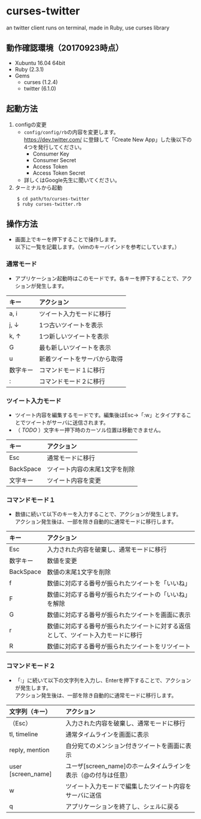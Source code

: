 # curses-twitter
an twitter client runs on terminal, made in Ruby, use curses library

## 動作確認環境（20170923時点）
+ Xubuntu 16.04 64bit
+ Ruby (2.3.1)
+ Gems
    + curses (1.2.4)
    + twitter (6.1.0)


## 起動方法
1. configの変更
    + `config/config/rb`の内容を変更します。  
https://dev.twitter.com/ に登録して「Create New App」した後以下の4つを発行してください。
        + Consumer Key
        + Consumer Secret
        + Access Token
        + Access Token Secret
    + 詳しくはGoogle先生に聞いてください。
2. ターミナルから起動  
```
    $ cd path/to/curses-twitter
    $ ruby curses-twitter.rb
```

## 操作方法
+ 画面上でキーを押下することで操作します。  
以下に一覧を記載します。（vimのキーバインドを参考にしています。）
### 通常モード
+ アプリケーション起動時はこのモードです。各キーを押下することで、アクションが発生します。  

|キー|アクション|
|:---|:---|
|a, i|ツイート入力モードに移行|
|j, ↓|1つ古いツイートを表示|
|k, ↑|1つ新しいツイートを表示|
|G|最も新しいツイートを表示|
|u|新着ツイートをサーバから取得|
|数字キー|コマンドモード１に移行|
|:|コマンドモード２に移行|
### ツイート入力モード
+ ツイート内容を編集するモードです。編集後はEsc→「:w」とタイプすることでツイートがサーバに送信されます。
+ （ *TODO* ）文字キー押下時のカーソル位置は移動できません。  

|キー|アクション|
|:---|:---|
|Esc|通常モードに移行|
|BackSpace|ツイート内容の末尾1文字を削除|
|文字キー|ツイート内容を変更|
### コマンドモード１
+ 数値に続いて以下のキーを入力することで、アクションが発生します。  
アクション発生後は、一部を除き自動的に通常モードに移行します。  

|キー|アクション|
|:---|:---|
|Esc|入力された内容を破棄し、通常モードに移行|
|数字キー|数値を変更|
|BackSpace|数値の末尾1文字を削除|
|f|数値に対応する番号が振られたツイートを「いいね」|
|F|数値に対応する番号が振られたツイートの「いいね」を解除|
|G|数値に対応する番号が振られたツイートを画面に表示
|r|数値に対応する番号が振られたツイートに対する返信として、ツイート入力モードに移行|
|R|数値に対応する番号が振られたツイートをリツイート|
### コマンドモード２
+ 「:」に続いて以下の文字列を入力し、Enterを押下することで、アクションが発生します。  
アクション発生後は、一部を除き自動的に通常モードに移行します。  

|文字列（キー）|アクション|
|:---|:---|
|（Esc）|入力された内容を破棄し、通常モードに移行|
|tl, timeline|通常タイムラインを画面に表示|
|reply, mention|自分宛てのメンション付きツイートを画面に表示|
|user [screen_name]|ユーザ[screen_name]のホームタイムラインを表示（@の付与は任意）|
|w|ツイート入力モードで編集したツイート内容をサーバに送信|
|q|アプリケーションを終了し、シェルに戻る|

